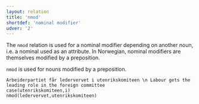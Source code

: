 ```yaml
---
layout: relation
title: 'nmod'
shortdef: 'nominal modifier'
udver: '2'
---
```


The `nmod` relation is used for a nominal modifier depending on another noun, i.e. a nominal used as an attribute. In Norwegian, nominal modifiers are themselves modified by a preposition.

`nmod` is used for nouns modified by a preposition.

~~~ sdparse
Arbeiderpartiet får ledervervet i utenrikskomiteen \n Labour gets the leading role in the foreign committee
case(utenrikskomiteen,i)
nmod(ledervervet,utenrikskomiteen)
~~~

<!-- Interlanguage links updated St lis 3 20:58:58 CET 2021 -->
